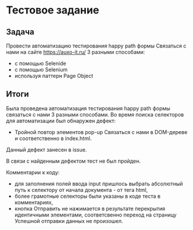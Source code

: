 # Тестовое задание

## Задача

Провести автоматизацию тестирования happy path формы Связаться с нами на сайте https://auxo-it.ru/ 3 разными способами:
* с помощью Selenide
* с помощью Selenium
* используя паттерн Page Object

## Итоги

Была проведена автоматизация тестирования happy path формы связаться с нами 3 разными способами. Во время поиска селекторов для автоматизации был обнаружен дефект: 
* Тройной повтор элементов pop-up Связаться с нами в DOM-дереве и соответственно в index.html.

Данный дефект занесен в issue.
  
В связи с найденным дефектом тест не был пройден. 

Комментарии к коду:
* для заполнения полей ввода input пришлось выбрать абсолютный путь к селектору от начала документа - от тега html,
* более грамотные селекторы были указаны в коде теста в комментариях,
* кнопка Отправить не нажимается в результате перекрытия идентичными элементами, соответсвенно переход на страницу Успешной отправки данных не произошел.
   

